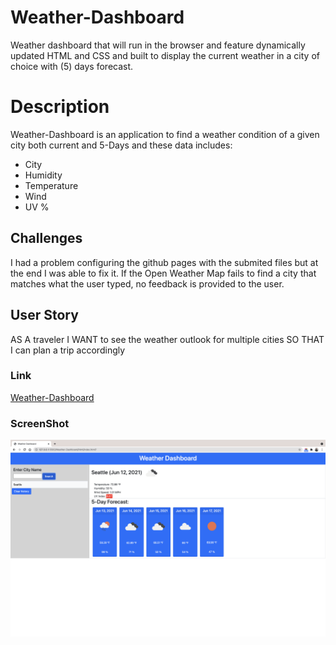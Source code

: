 # Weather-Dashboard

Weather dashboard that will run in the browser and feature dynamically updated HTML and CSS and built to display the current weather in a city of choice with (5) days forecast.

# Description
Weather-Dashboard is an application to find a weather condition of a given city both  current and 5-Days and these data includes:

* City
* Humidity
* Temperature
* Wind
* UV %

## Challenges
I had a problem configuring the github pages with the submited files but at the end I was able to fix it.
If the Open Weather Map fails to find a city that matches what the user typed, no feedback is provided to the user. 

## User Story

AS A traveler
I WANT to see the weather outlook for multiple cities
SO THAT I can plan a trip accordingly

### Link 
[Weather-Dashboard](https://mohamedmesahel.github.io/Weather-Dashboard/?)

### ScreenShot

![](./assets/img/WeatherDashboard.png)